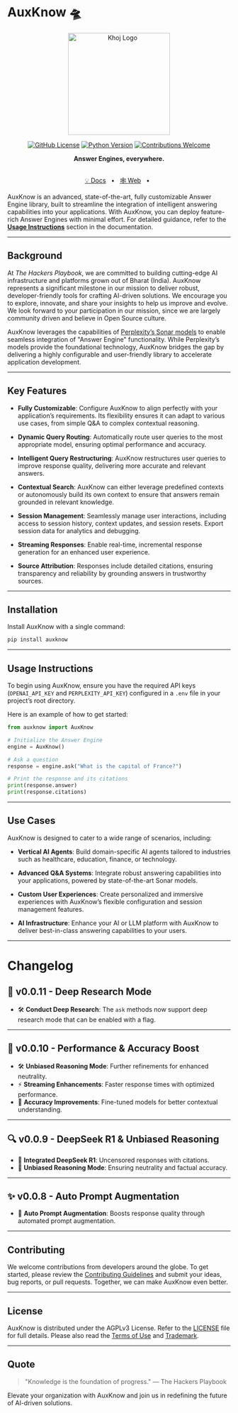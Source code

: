 # AuxKnow 🛸

<p align="center"><img src="https://i.ibb.co/8mX2Cqm/cover-art.png" width="230" alt="Khoj Logo"></p>

<div align="center">

[![GitHub License](https://img.shields.io/badge/license-AGPLv3-blue)](#license)
[![Python Version](https://img.shields.io/badge/python-3.8%2B-blue)](https://www.python.org/)
[![Contributions Welcome](https://img.shields.io/badge/contributions-welcome-brightgreen)](#contributors)

</div>

<div align="center">
<b>Answer Engines, everywhere.</b>
</div>

<br />

<div align="center">

[💡 Docs](https://the-hackers-playbook.gitbook.io/auxknow)
<span>&nbsp;&nbsp;•&nbsp;&nbsp;</span>
[🕸️ Web](https://auxknow.io)
<span>&nbsp;&nbsp;•&nbsp;&nbsp;</span>

</div>

AuxKnow is an advanced, state-of-the-art, fully customizable Answer Engine library, built to streamline the integration of intelligent answering capabilities into your applications. With AuxKnow, you can deploy feature-rich Answer Engines with minimal effort. For detailed guidance, refer to the [**Usage Instructions**](https://the-hackers-playbook.gitbook.io/auxknow/usage) section in the documentation.

---

## Background

At _The Hackers Playbook_, we are committed to building cutting-edge AI infrastructure and platforms grown out of Bharat (India). AuxKnow represents a significant milestone in our mission to deliver robust, developer-friendly tools for crafting AI-driven solutions. We encourage you to explore, innovate, and share your insights to help us improve and evolve. We look forward to your participation in our mission, since we are largely community driven and believe in Open Source culture.

AuxKnow leverages the capabilities of [Perplexity’s Sonar models](https://sonar.perplexity.ai/) to enable seamless integration of "Answer Engine" functionality. While Perplexity’s models provide the foundational technology, AuxKnow bridges the gap by delivering a highly configurable and user-friendly library to accelerate application development.

---

## Key Features

- **Fully Customizable**: Configure AuxKnow to align perfectly with your application’s requirements. Its flexibility ensures it can adapt to various use cases, from simple Q&A to complex contextual reasoning.

- **Dynamic Query Routing**: Automatically route user queries to the most appropriate model, ensuring optimal performance and accuracy.

- **Intelligent Query Restructuring**: AuxKnow restructures user queries to improve response quality, delivering more accurate and relevant answers.

- **Contextual Search**: AuxKnow can either leverage predefined contexts or autonomously build its own context to ensure that answers remain grounded in relevant knowledge.

- **Session Management**: Seamlessly manage user interactions, including access to session history, context updates, and session resets. Export session data for analytics and debugging.

- **Streaming Responses**: Enable real-time, incremental response generation for an enhanced user experience.

- **Source Attribution**: Responses include detailed citations, ensuring transparency and reliability by grounding answers in trustworthy sources.

---

## Installation

Install AuxKnow with a single command:

```bash
pip install auxknow
```

---

## Usage Instructions

To begin using AuxKnow, ensure you have the required API keys (`OPENAI_API_KEY` and `PERPLEXITY_API_KEY`) configured in a `.env` file in your project’s root directory.

Here is an example of how to get started:

```python
from auxknow import AuxKnow

# Initialize the Answer Engine
engine = AuxKnow()

# Ask a question
response = engine.ask("What is the capital of France?")

# Print the response and its citations
print(response.answer)
print(response.citations)
```

---

## Use Cases

AuxKnow is designed to cater to a wide range of scenarios, including:

- **Vertical AI Agents**: Build domain-specific AI agents tailored to industries such as healthcare, education, finance, or technology.

- **Advanced Q&A Systems**: Integrate robust answering capabilities into your applications, powered by state-of-the-art Sonar models.

- **Custom User Experiences**: Create personalized and immersive experiences with AuxKnow’s flexible configuration and session management features.

- **AI Infrastructure**: Enhance your AI or LLM platform with AuxKnow to deliver best-in-class answering capabilities to your users.

---

# Changelog

## 🚀 v0.0.11 - Deep Research Mode

- 🛠 **Conduct Deep Research**: The `ask` methods now support deep research mode that can be enabled with a flag.

---

## 🚀 v0.0.10 - Performance & Accuracy Boost

- 🛠 **Unbiased Reasoning Mode**: Further refinements for enhanced neutrality.
- ⚡ **Streaming Enhancements**: Faster response times with optimized performance.
- 🎯 **Accuracy Improvements**: Fine-tuned models for better contextual understanding.

---

## 🔍 v0.0.9 - DeepSeek R1 & Unbiased Reasoning

- 🤖 **Integrated DeepSeek R1**: Uncensored responses with citations.
- 🧠 **Unbiased Reasoning Mode**: Ensuring neutrality and factual accuracy.

---

## ✨ v0.0.8 - Auto Prompt Augmentation

- 🚀 **Auto Prompt Augmentation**: Boosts response quality through automated prompt augmentation.

---

## Contributing

We welcome contributions from developers around the globe. To get started, please review the [Contributing Guidelines](https://the-hackers-playbook.gitbook.io/auxknow/contributions) and submit your ideas, bug reports, or pull requests. Together, we can make AuxKnow even better.

---

## License

AuxKnow is distributed under the AGPLv3 License. Refer to the [LICENSE](https://github.com/thehackersplaybook/auxknow/blob/main/LICENSE) file for full details. Please also read the [Terms of Use](https://the-hackers-playbook.gitbook.io/auxknow/terms-of-use) and [Trademark](https://github.com/thehackersplaybook/auxknow/blob/main/TRADEMARK.md).

---

## Quote

> "Knowledge is the foundation of progress." — The Hackers Playbook

Elevate your organization with AuxKnow and join us in redefining the future of AI-driven solutions.
